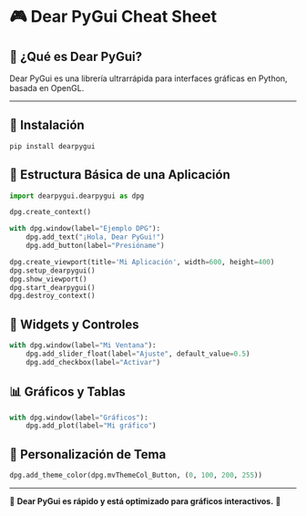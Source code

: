 # 🎮 Dear PyGui Cheat Sheet

## 📌 ¿Qué es Dear PyGui?
Dear PyGui es una librería ultrarrápida para interfaces gráficas en Python, basada en OpenGL.

---

## 🚀 Instalación
```bash
pip install dearpygui
```

## 📌 Estructura Básica de una Aplicación
```python
import dearpygui.dearpygui as dpg

dpg.create_context()

with dpg.window(label="Ejemplo DPG"):
    dpg.add_text("¡Hola, Dear PyGui!")
    dpg.add_button(label="Presióname")

dpg.create_viewport(title='Mi Aplicación', width=600, height=400)
dpg.setup_dearpygui()
dpg.show_viewport()
dpg.start_dearpygui()
dpg.destroy_context()
```

## 🎨 Widgets y Controles
```python
with dpg.window(label="Mi Ventana"):
    dpg.add_slider_float(label="Ajuste", default_value=0.5)
    dpg.add_checkbox(label="Activar")
```

## 📊 Gráficos y Tablas
```python
with dpg.window(label="Gráficos"):
    dpg.add_plot(label="Mi gráfico")
```

## 🎨 Personalización de Tema
```python
dpg.add_theme_color(dpg.mvThemeCol_Button, (0, 100, 200, 255))
```

---

📌 **Dear PyGui es rápido y está optimizado para gráficos interactivos.** 🚀
